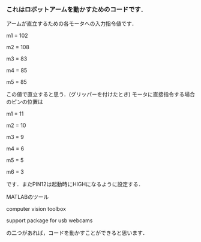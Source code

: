 ### これはロボットアームを動かすためのコードです．
アームが直立するための各モータへの入力指令値です．

m1 = 102

m2 = 108

m3 = 83

m4 = 85

m5 = 85

この値で直立すると思う．(グリッパーを付けたとき)
モータに直接指令する場合のピンの位置は

m1 = 11

m2 = 10

m3 = 9

m4 = 6

m5 = 5

m6 = 3

です．またPIN12は起動時にHIGHになるように設定する．

MATLABのツール

computer vision toolbox

support package for usb webcams

の二つがあれば，コードを動かすことができると思います．
